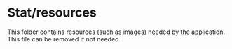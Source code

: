 # Stat/resources

This folder contains resources (such as images) needed by the application. This file can
be removed if not needed.
